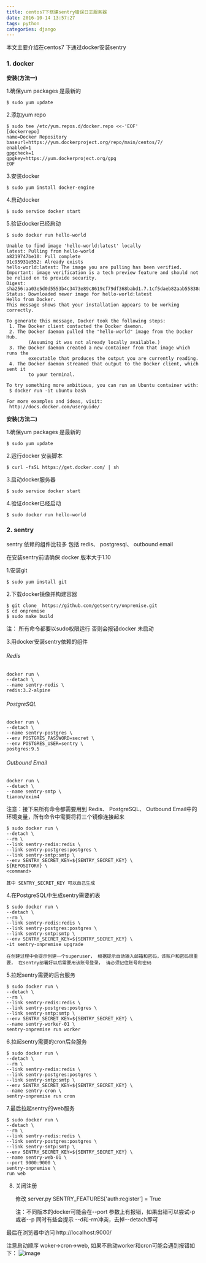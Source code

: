 ```yaml
---
title: centos7下搭建sentry错误日志服务器
date: 2016-10-14 13:57:27
tags: python
categories: django
---
```



本文主要介绍在centos7 下通过docker安装sentry

### **1. docker**

**安装(方法一)**

1.确保yum packages 是最新的

    $ sudo yum update
    
2.添加yum repo

    $ sudo tee /etc/yum.repos.d/docker.repo <<-'EOF'
    [dockerrepo]
    name=Docker Repository
    baseurl=https://yum.dockerproject.org/repo/main/centos/7/
    enabled=1
    gpgcheck=1
    gpgkey=https://yum.dockerproject.org/gpg
    EOF
    
3.安装docker

    $ sudo yum install docker-engine
4.启动docker

    $ sudo service docker start
5.验证docker已经启动

    $ sudo docker run hello-world
    
    Unable to find image 'hello-world:latest' locally
    latest: Pulling from hello-world
    a8219747be10: Pull complete
    91c95931e552: Already exists
    hello-world:latest: The image you are pulling has been verified.      Important: image verification is a tech preview feature and should not be relied on to provide security.
    Digest: sha256:aa03e5d0d5553b4c3473e89c8619cf79df368babd1.7.1cf5daeb82aab55838d
    Status: Downloaded newer image for hello-world:latest
    Hello from Docker.
    This message shows that your installation appears to be working correctly.

    To generate this message, Docker took the following steps:
     1. The Docker client contacted the Docker daemon.
     2. The Docker daemon pulled the "hello-world" image from the Docker Hub.
            (Assuming it was not already locally available.)
     3. The Docker daemon created a new container from that image which runs the
            executable that produces the output you are currently reading.
     4. The Docker daemon streamed that output to the Docker client, which sent it
            to your terminal.

    To try something more ambitious, you can run an Ubuntu container with:
     $ docker run -it ubuntu bash

    For more examples and ideas, visit:
     http://docs.docker.com/userguide/


**安装(方法二)**

1.确保yum packages 是最新的

    $ sudo yum update
2.运行docker 安装脚本
    
    $ curl -fsSL https://get.docker.com/ | sh
3.启动docker服务器

    $ sudo service docker start
4.验证docker已经启动

    $ sudo docker run hello-world


### **2**. sentry

sentry 依赖的组件比较多 包括 redis、 postgresql、 outbound email

在安装sentry前请确保 docker 版本大于1.10

1.安装git

    $ sudo yum install git
2.下载docker镜像并构建容器
    
    $ git clone  https://github.com/getsentry/onpremise.git
    $ cd onpremise
    $ sudo make build

注： 所有命令都要以sudo权限运行 否则会报错docker 未启动

3.用docker安装sentry依赖的组件

###### Redis

    docker run \
    --detach \
    --name sentry-redis \
    redis:3.2-alpine

###### PostgreSQL
    
    docker run \
    --detach \
    --name sentry-postgres \
    --env POSTGRES_PASSWORD=secret \
    --env POSTGRES_USER=sentry \
    postgres:9.5

###### Outbound Email
    
    docker run \
    --detach \
    --name sentry-smtp \
    tianon/exim4


注意：接下来所有命令都需要用到 Redis、 PostgreSQL、 Outbound Email中的环境变量，所有命令中需要将将三个镜像连接起来

    $ sudo docker run \
    --detach \
    --rm \
    --link sentry-redis:redis \
    --link sentry-postgres:postgres \
    --link sentry-smtp:smtp \
    --env SENTRY_SECRET_KEY=${SENTRY_SECRET_KEY} \
    ${REPOSITORY} \
    <command>
    
    其中 SENTRY_SECRET_KEY 可以自己生成

4.在PostgreSQL中生成sentry需要的表
    
    $ sudo docker run \
    --detach \
    --rm \
    --link sentry-redis:redis \
    --link sentry-postgres:postgres \
    --link sentry-smtp:smtp \
    --env SENTRY_SECRET_KEY=${SENTRY_SECRET_KEY} \
    -it sentry-onpremise upgrade
    
    在创建过程中会提示创建一个superuser， 根据提示自动输入邮箱和密码，该账户和密码很重要， 在sentry部署好以后需要用该账号登录， 请必须记住账号和密码

5.拉起sentry需要的后台服务

    $ sudo docker run \
    --detach \
    --rm \
    --link sentry-redis:redis \
    --link sentry-postgres:postgres \
    --link sentry-smtp:smtp \
    --env SENTRY_SECRET_KEY=${SENTRY_SECRET_KEY} \
    --name sentry-worker-01 \
    sentry-onpremise run worker
6.拉起sentry需要的cron后台服务

    $ sudo docker run \
    --detach \
    --rm \
    --link sentry-redis:redis \
    --link sentry-postgres:postgres \
    --link sentry-smtp:smtp \
    --env SENTRY_SECRET_KEY=${SENTRY_SECRET_KEY} \
    --name sentry-cron \
    sentry-onpremise run cron
7.最后拉起sentry的web服务
    
    $ sudo docker run \
    --detach \
    --rm \
    --link sentry-redis:redis \
    --link sentry-postgres:postgres \
    --link sentry-smtp:smtp \
    --env SENTRY_SECRET_KEY=${SENTRY_SECRET_KEY} \
    --name sentry-web-01 \
    --port 9000:9000 \
    sentry-onpremise \
    run web

8. 关闭注册
    
    修改 server.py 
    SENTRY_FEATURES['auth:register'] = True
    
    注：不同版本的docker可能会在--port 参数上有报错，如果出错可以尝试-p 或者--p 同时有些会提示 --d和-rm冲突，去掉--detach即可

最后在浏览器中访问 http://localhost:9000/

注意启动顺序 woker->cron->web, 如果不启动worker和cron可能会遇到报错如下：
![image](http://note.youdao.com/favicon.ico)






